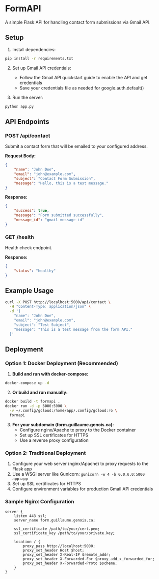 # FormAPI

A simple Flask API for handling contact form submissions via Gmail API.

## Setup

1. Install dependencies:
```bash
pip install -r requirements.txt
```

2. Set up Gmail API credentials:
   - Follow the Gmail API quickstart guide to enable the API and get credentials
   - Save your credentials file as needed for google.auth.default()

3. Run the server:
```bash
python app.py
```

## API Endpoints

### POST /api/contact
Submit a contact form that will be emailed to your configured address.

**Request Body:**
```json
{
    "name": "John Doe",
    "email": "john@example.com",
    "subject": "Contact Form Submission",
    "message": "Hello, this is a test message."
}
```

**Response:**
```json
{
    "success": true,
    "message": "Form submitted successfully",
    "message_id": "gmail-message-id"
}
```

### GET /health
Health check endpoint.

**Response:**
```json
{
    "status": "healthy"
}
```

## Example Usage

```bash
curl -X POST http://localhost:5000/api/contact \
  -H "Content-Type: application/json" \
  -d '{
    "name": "John Doe",
    "email": "john@example.com",
    "subject": "Test Subject",
    "message": "This is a test message from the form API."
  }'
```

## Deployment

### Option 1: Docker Deployment (Recommended)

1. **Build and run with docker-compose:**
```bash
docker-compose up -d
```

2. **Or build and run manually:**
```bash
docker build -t formapi .
docker run -d -p 5000:5000 \
  -v ~/.config/gcloud:/home/app/.config/gcloud:ro \
  formapi
```

3. **For your subdomain (form.guillaume.genois.ca):**
   - Configure nginx/Apache to proxy to the Docker container
   - Set up SSL certificates for HTTPS
   - Use a reverse proxy configuration

### Option 2: Traditional Deployment

1. Configure your web server (nginx/Apache) to proxy requests to the Flask app
2. Use a WSGI server like Gunicorn: `gunicorn -w 4 -b 0.0.0.0:5000 app:app`
3. Set up SSL certificates for HTTPS
4. Configure environment variables for production Gmail API credentials

### Sample Nginx Configuration

```nginx
server {
    listen 443 ssl;
    server_name form.guillaume.genois.ca;

    ssl_certificate /path/to/your/cert.pem;
    ssl_certificate_key /path/to/your/private.key;

    location / {
        proxy_pass http://localhost:5000;
        proxy_set_header Host $host;
        proxy_set_header X-Real-IP $remote_addr;
        proxy_set_header X-Forwarded-For $proxy_add_x_forwarded_for;
        proxy_set_header X-Forwarded-Proto $scheme;
    }
}
```